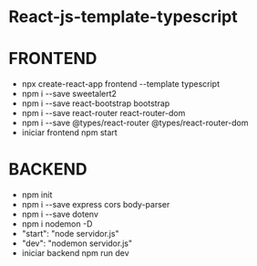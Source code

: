 # React-js-template-typescript

# FRONTEND

- npx create-react-app frontend --template typescript
- npm i --save sweetalert2
- npm i --save react-bootstrap bootstrap
- npm i --save react-router react-router-dom
- npm i --save @types/react-router @types/react-router-dom
- iniciar frontend npm start

# BACKEND

- npm init
- npm i --save express cors body-parser
- npm i --save dotenv
- npm i nodemon -D
- "start": "node servidor.js"
- "dev": "nodemon servidor.js"
- iniciar backend npm run dev
